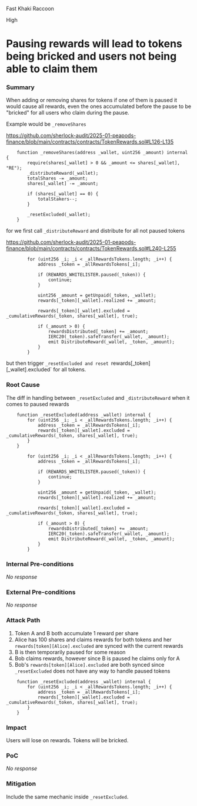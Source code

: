 Fast Khaki Raccoon

High

# Pausing rewards will lead to tokens being bricked and users not being able to claim them

### Summary

When adding or removing shares for tokens if one of them is paused it would cause all rewards, even the ones accumulated before the pause to be "bricked" for all users who claim during the pause.

Example would be `_removeShares` 

https://github.com/sherlock-audit/2025-01-peapods-finance/blob/main/contracts/contracts/TokenRewards.sol#L126-L135
```solidity
    function _removeShares(address _wallet, uint256 _amount) internal {
        require(shares[_wallet] > 0 && _amount <= shares[_wallet], "RE");
        _distributeReward(_wallet);
        totalShares -= _amount;
        shares[_wallet] -= _amount;

        if (shares[_wallet] == 0) {
            totalStakers--;
        }

        _resetExcluded(_wallet);
    }
```

for we first call `_distributeReward` and distribute for all not paused tokens

https://github.com/sherlock-audit/2025-01-peapods-finance/blob/main/contracts/contracts/TokenRewards.sol#L240-L255
```solidity
        for (uint256 _i; _i < _allRewardsTokens.length; _i++) {
            address _token = _allRewardsTokens[_i];

            if (REWARDS_WHITELISTER.paused(_token)) {
                continue;
            }

            uint256 _amount = getUnpaid(_token, _wallet);
            rewards[_token][_wallet].realized += _amount;

            rewards[_token][_wallet].excluded = _cumulativeRewards(_token, shares[_wallet], true);

            if (_amount > 0) {
                rewardsDistributed[_token] += _amount;
                IERC20(_token).safeTransfer(_wallet, _amount);
                emit DistributeReward(_wallet, _token, _amount);
            }
        }
```

but then trigger `_resetExcluded and reset `rewards[_token][_wallet].excluded` for all tokens.

### Root Cause

The diff in handling between `_resetExcluded` and `_distributeReward` when it comes to paused rewards


```solidity
    function _resetExcluded(address _wallet) internal {
        for (uint256 _i; _i < _allRewardsTokens.length; _i++) {
            address _token = _allRewardsTokens[_i];
            rewards[_token][_wallet].excluded = _cumulativeRewards(_token, shares[_wallet], true);
        }
    }
```

```solidity
        for (uint256 _i; _i < _allRewardsTokens.length; _i++) {
            address _token = _allRewardsTokens[_i];

            if (REWARDS_WHITELISTER.paused(_token)) {
                continue;
            }

            uint256 _amount = getUnpaid(_token, _wallet);
            rewards[_token][_wallet].realized += _amount;

            rewards[_token][_wallet].excluded = _cumulativeRewards(_token, shares[_wallet], true);

            if (_amount > 0) {
                rewardsDistributed[_token] += _amount;
                IERC20(_token).safeTransfer(_wallet, _amount);
                emit DistributeReward(_wallet, _token, _amount);
            }
        }
```

### Internal Pre-conditions

_No response_

### External Pre-conditions

_No response_

### Attack Path

1. Token A and B both accumulate 1 reward per share
2. Alice has 100 shares and claims rewards for both tokens and her `rewards[token][Alice].excluded` are synced with the current rewards
3. B is then temporarily paused for some reason 
4. Bob claims rewards, however since B is paused he claims only for A
5. Bob's `rewards[token][Alice].excluded` are both synced since `_resetExcluded` does not have any way to handle paused tokens


```solidity
    function _resetExcluded(address _wallet) internal {
        for (uint256 _i; _i < _allRewardsTokens.length; _i++) {
            address _token = _allRewardsTokens[_i];
            rewards[_token][_wallet].excluded = _cumulativeRewards(_token, shares[_wallet], true);
        }
    }
```

### Impact

Users will lose on rewards.
Tokens will be bricked.

### PoC

_No response_

### Mitigation

Include the same mechanic inside `_resetExcluded`.
